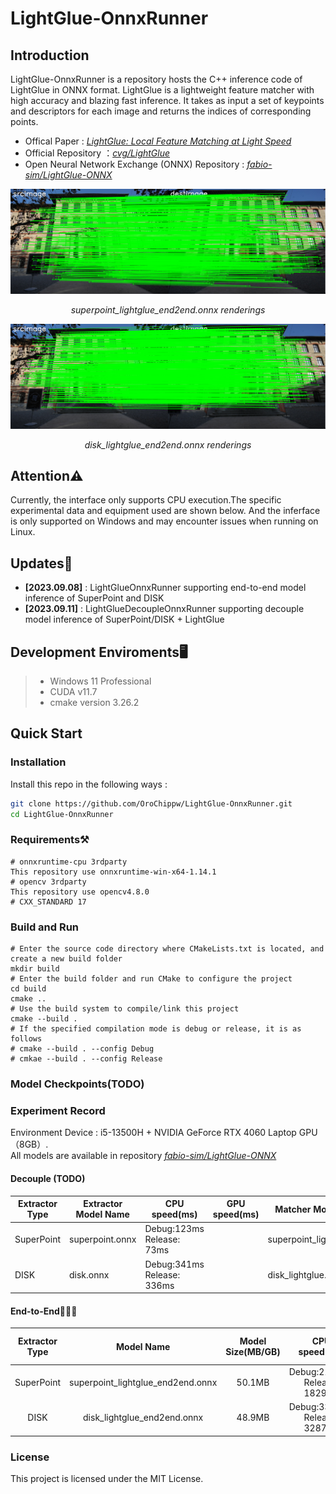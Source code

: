 # LightGlue-OnnxRunner
## Introduction
LightGlue-OnnxRunner is a repository hosts the C++ inference code of LightGlue in ONNX format. LightGlue is a lightweight feature matcher with high accuracy and blazing fast inference. It takes as input a set of keypoints and descriptors for each image and returns the indices of corresponding points.  
* Offical Paper : *[LightGlue: Local Feature Matching at Light Speed](https://arxiv.org/pdf/2306.13643.pdf)*  
* Official Repository ：*[cvg/LightGlue](https://github.com/cvg/LightGlue)*  
* Open Neural Network Exchange (ONNX) Repository : *[fabio-sim/LightGlue-ONNX](https://github.com/fabio-sim/LightGlue-ONNX)*  

![superpoint_lightglue_end2end效果图](assets/superpoint_lightglue_end2end.png)  
<p align="center">
<em>superpoint_lightglue_end2end.onnx renderings</em>
</p>  

![disk_lightglue_end2end效果图](assets/disk_lightglue_end2end.png)
<p align="center">
<em>disk_lightglue_end2end.onnx renderings</em>
</p>

## Attention⚠️  
Currently, the interface only supports CPU execution.The specific experimental data and equipment used are shown below. And the inferface is only supported on Windows and may encounter issues when running on Linux.

## Updates📰
- **[2023.09.08]** : LightGlueOnnxRunner supporting end-to-end model inference of SuperPoint and DISK  
- **[2023.09.11]** : LightGlueDecoupleOnnxRunner supporting decouple model inference of SuperPoint/DISK + LightGlue   


## Development Enviroments🖥️
>  - Windows 11 Professional 
>  - CUDA v11.7
>  - cmake version 3.26.2

## Quick Start
### Installation
Install this repo in the following ways :  
```bash
git clone https://github.com/OroChippw/LightGlue-OnnxRunner.git
cd LightGlue-OnnxRunner
```
### Requirements⚒️
``` 
# onnxruntime-cpu 3rdparty
This repository use onnxruntime-win-x64-1.14.1
# opencv 3rdparty
This repository use opencv4.8.0
# CXX_STANDARD 17
```
### Build and Run
```
# Enter the source code directory where CMakeLists.txt is located, and create a new build folder
mkdir build
# Enter the build folder and run CMake to configure the project
cd build
cmake ..
# Use the build system to compile/link this project
cmake --build .
# If the specified compilation mode is debug or release, it is as follows
# cmake --build . --config Debug
# cmkae --build . --config Release
```
### Model Checkpoints(TODO)
### Experiment Record
Environment Device : i5-13500H + NVIDIA GeForce RTX 4060 Laptop GPU（8GB）.  
All models are available in repository *[fabio-sim/LightGlue-ONNX](https://github.com/fabio-sim/LightGlue-ONNX)*  
#### Decouple (TODO)
| Extractor Type | Extractor Model Name | CPU speed(ms) | GPU speed(ms) | Matcher Model Name | CPU speed(ms) | GPU speed(ms) |
| --------------- | -------------------- | ------------- | ------------- | ------------------ | ------------- | ------------- |
| SuperPoint      | superpoint.onnx       | Debug:123ms Release: 73ms |                | superpoint_lightglue.onnx | Debug:2384ms Release: 2112ms | Debug: Release:  |
| DISK      | disk.onnx       | Debug:341ms Release: 336ms |                | disk_lightglue.onnx | Debug:3347ms Release: 3257ms | Debug: Release:  |

#### End-to-End🌟🌟🌟
| Extractor Type | Model Name | Model Size(MB/GB) | CPU speed(ms) | GPU speed(ms)[TODO] | 
| :------------------:| :---------------: | :---------------: | :---------------: | :---------------: | 
| SuperPoint | superpoint_lightglue_end2end.onnx | 50.1MB | Debug:2181ms Release: 1829ms |  Debug: Release:   | 
| DISK | disk_lightglue_end2end.onnx | 48.9MB | Debug:3312ms Release: 3287ms | Debug: Release:  | 

### License
This project is licensed under the MIT License.